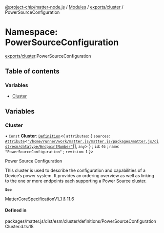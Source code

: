 [@project-chip/matter-node.js](../README.md) / [Modules](../modules.md) / [exports/cluster](exports_cluster.md) / PowerSourceConfiguration

# Namespace: PowerSourceConfiguration

[exports/cluster](exports_cluster.md).PowerSourceConfiguration

## Table of contents

### Variables

- [Cluster](exports_cluster.PowerSourceConfiguration.md#cluster)

## Variables

### Cluster

• `Const` **Cluster**: [`Definition`](exports_cluster.ClusterFactory.md#definition)<{ `attributes`: { `sources`: [`Attribute`](exports_cluster.md#attribute)<[`"/home/runner/work/matter.js/matter.js/packages/matter.js/dist/esm/datatype/EndpointNumber"`](export._internal_.__home_runner_work_matter_js_matter_js_packages_matter_js_dist_esm_datatype_EndpointNumber_.md)[], `any`\>  } ; `id`: ``46`` ; `name`: ``"PowerSourceConfiguration"`` ; `revision`: ``1``  }\>

Power Source Configuration

This cluster is used to describe the configuration and capabilities of a Device’s power system. It provides an
ordering overview as well as linking to the one or more endpoints each supporting a Power Source cluster.

**`See`**

MatterCoreSpecificationV1_1 § 11.6

#### Defined in

packages/matter.js/dist/esm/cluster/definitions/PowerSourceConfigurationCluster.d.ts:18
